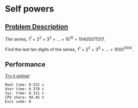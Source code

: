 # Self powers

## [Problem Description](https://projecteuler.net/problem=48)

The series, 1<sup>1</sup> + 2<sup>2</sup> + 3<sup>3</sup> + ... + 10<sup>10</sup> = 10405071317.

Find the last ten digits of the series, 1<sup>1</sup> + 2<sup>2</sup> + 3<sup>3</sup> + ... + 1000<sup>1000</sup>.

## Performance

[Try it online!](https://tio.run/##rZLLasMwEEX3/oobCkYKjmyVLkoh3XWRVQv9gOCgaSpqyUYPx4v@u@s4D1zatJvMSsycK84IUaU77fr@ZpZH7/KNtjnZFjS2E0VvplaxIry4elORKe7uoeokAYZRg6berQdAFudi6wwFzwboAfIPrMtgOXbvZOHIMJvhlmO2RLG/HkN1mF/KYQHJR@jzESsbaEtOKL3VwbNz/8lGI0L5QWwhix90tBOerPrX9GjlyMcqYHkBVLo9rMKn9Px4uLLywRm@rlo6@Ukh9kqn7GtwVBphyoal7BflVGZIJecc3xx8NOzaDzwar55FE4Of/CYx6id9/wU)

```
Real time: 0.532 s
User time: 0.378 s
Sys. time: 0.151 s
CPU share: 99.45 %
Exit code: 0
```